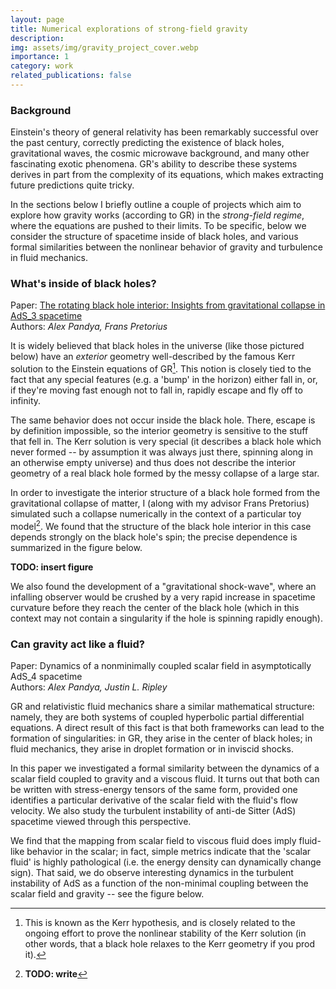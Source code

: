 ```yaml
---
layout: page
title: Numerical explorations of strong-field gravity
description:
img: assets/img/gravity_project_cover.webp
importance: 1
category: work
related_publications: false
---
```


### Background

Einstein's theory of general relativity has been remarkably successful over the past century, correctly predicting the existence of black holes, gravitational waves, the cosmic microwave background, and many other fascinating exotic phenomena.  GR's ability to describe these systems derives in part from the complexity of its equations, which makes extracting future predictions quite tricky.

In the sections below I briefly outline a couple of projects which aim to explore how gravity works (according to GR) in the _strong-field regime_, where the equations are pushed to their limits.  To be specific, below we consider the structure of spacetime inside of black holes, and various formal similarities between the nonlinear behavior of gravity and turbulence in fluid mechanics.

### What's inside of black holes?

Paper: <a href="https://arxiv.org/abs/2002.07130">The rotating black hole interior: Insights from gravitational collapse in AdS_3 spacetime</a> <br>
Authors: _Alex Pandya, Frans Pretorius_

It is widely believed that black holes in the universe (like those pictured below) have an _exterior_ geometry well-described by the famous Kerr solution to the Einstein equations of GR[^1].  This notion is closely tied to the fact that any special features (e.g. a 'bump' in the horizon) either fall in, or, if they're moving fast enough not to fall in, rapidly escape and fly off to infinity.

The same behavior does not occur inside the black hole.  There, escape is by definition impossible, so the interior geometry is sensitive to the stuff that fell in.  The Kerr solution is very special (it describes a black hole which never formed -- by assumption it was always just there, spinning along in an otherwise empty universe) and thus does not describe the interior geometry of a real black hole formed by the messy collapse of a large star.

In order to investigate the interior structure of a black hole formed from the gravitational collapse of matter, I (along with my advisor Frans Pretorius) simulated such a collapse numerically in the context of a particular toy model[^2].  We found that the structure of the black hole interior in this case depends strongly on the black hole's spin; the precise dependence is summarized in the figure below.

**TODO: insert figure**

We also found the development of a "gravitational shock-wave", where an infalling observer would be crushed by a very rapid increase in spacetime curvature before they reach the center of the black hole (which in this context may not contain a singularity if the hole is spinning rapidly enough).

[^1]: This is known as the Kerr hypothesis, and is closely related to the ongoing effort to prove the nonlinear stability of the Kerr solution (in other words, that a black hole relaxes to the Kerr geometry if you prod it).
[^2]: **TODO: write**

### Can gravity act like a fluid? 

Paper: <a href="https://arxiv.org/abs/2206.08854"></a>Dynamics of a nonminimally coupled scalar field in asymptotically AdS_4 spacetime<br>
Authors: _Alex Pandya, Justin L. Ripley_

GR and relativistic fluid mechanics share a similar mathematical structure: namely, they are both systems of coupled hyperbolic partial differential equations.  A direct result of this fact is that both frameworks can lead to the formation of singularities: in GR, they arise in the center of black holes; in fluid mechanics, they arise in droplet formation or in inviscid shocks.

In this paper we investigated a formal similarity between the dynamics of a scalar field coupled to gravity and a viscous fluid.  It turns out that both can be written with stress-energy tensors of the same form, provided one identifies a particular derivative of the scalar field with the fluid's flow velocity.  We also study the turbulent instability of anti-de Sitter (AdS) spacetime viewed through this perspective.

We find that the mapping from scalar field to viscous fluid does imply fluid-like behavior in the scalar; in fact, simple metrics indicate that the 'scalar fluid' is highly pathological (i.e. the energy density can dynamically change sign).  That said, we do observe interesting dynamics in the turbulent instability of AdS as a function of the non-minimal coupling between the scalar field and gravity -- see the figure below.
